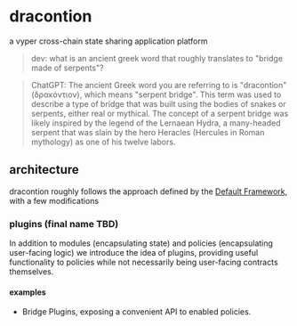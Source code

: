 # dracontion
a vyper cross-chain state sharing application platform

> dev: what is an ancient greek word that roughly translates to "bridge made of serpents"?

> ChatGPT: The ancient Greek word you are referring to is "dracontion" (δρακόντιον), which means "serpent bridge". This term was used to describe a type of bridge that was built using the bodies of snakes or serpents, either real or mythical. The concept of a serpent bridge was likely inspired by the legend of the Lernaean Hydra, a many-headed serpent that was slain by the hero Heracles (Hercules in Roman mythology) as one of his twelve labors.

## architecture

dracontion roughly follows the approach defined by the [Default Framework](https://github.com/fullyallocated/Default), with a few modifications

### plugins (final name TBD)

In addition to modules (encapsulating state) and policies (encapsulating user-facing logic) we introduce the idea of plugins, providing useful functionality to policies while not necessarily being user-facing contracts themselves.

#### examples

* Bridge Plugins, exposing a convenient API to enabled policies.
